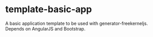 # template-basic-app
A basic application template to be used with generator-freekerneljs. Depends on AngularJS and Bootstrap. 